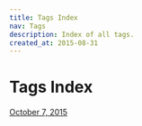 ```yaml
---
title: Tags Index
nav: Tags
description: Index of all tags.
created_at: 2015-08-31
---
```

# Tags Index

[October 7, 2015](october-7-2015/)

